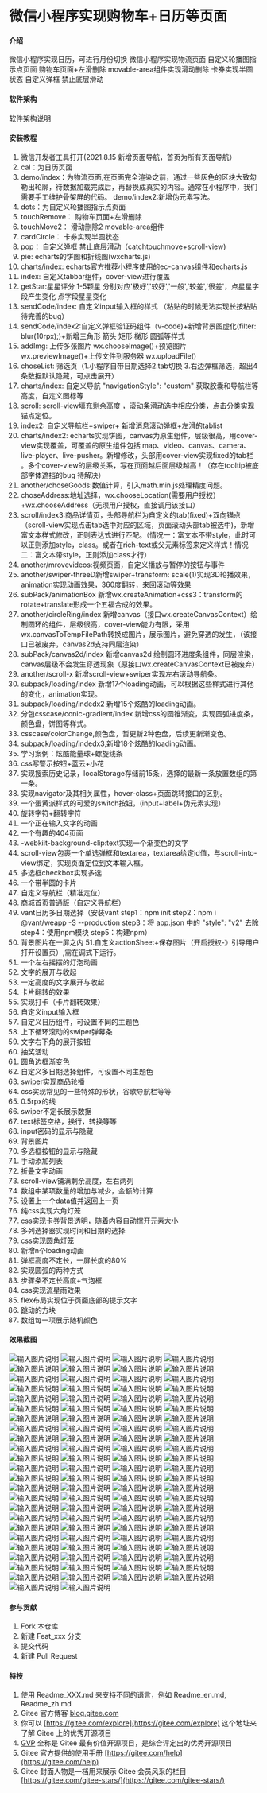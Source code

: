 # 微信小程序实现购物车+日历等页面

#### 介绍
微信小程序实现日历，可进行月份切换
微信小程序实现物流页面
自定义轮播图指示点页面
购物车页面+左滑删除
movable-area组件实现滑动删除
卡券实现半圆状态
自定义弹框 禁止底层滑动

#### 软件架构
软件架构说明


#### 安装教程

1.  微信开发者工具打开(2021.8.15 新增页面导航，首页为所有页面导航）
2.  cal：为日历页面
3.  demo/index：为物流页面,在页面完全渲染之前，通过一些灰色的区块大致勾勒出轮廓，待数据加载完成后，再替换成真实的内容。通常在小程序中，我们需要手工维护骨架屏的代码。
    demo/index2:新增伪元素写法。
4.  dots：为自定义轮播图指示点页面
5.  touchRemove： 购物车页面+左滑删除
6.  touchMove2： 滑动删除2  movable-area组件
7.  cardCircle： 卡券实现半圆状态
8.  pop： 自定义弹框 禁止底层滑动（catchtouchmove+scroll-view)
9.  pie: echarts的饼图和折线图(wxcharts.js)
10. charts/index: echarts官方推荐小程序使用的ec-canvas组件和echarts.js
11. index: 自定义tabbar组件，cover-view进行覆盖
12. getStar:星星评分 1-5颗星 分别对应'极好','较好','一般','较差','很差'，点星星字段产生变化  点字段星星变化
13. sendCode/index: 自定义input输入框的样式 （粘贴的时候无法实现长按粘贴 待完善的bug）
14. sendCode/index2:自定义弹框验证码组件（v-code)+新增背景图虚化(filter: blur(10rpx);)+新增三角形 箭头 矩形 梯形 圆弧等样式
15. addImg: 上传多张图片 wx.chooseImage()+预览图片wx.previewImage()+上传文件到服务器 wx.uploadFile()
16. choseList: 筛选页（1.小程序自带日期选择2.tab切换 3.右边弹框筛选，超出4条数据默认隐藏，可点击展开）
17. charts/index: 自定义导航 "navigationStyle": "custom" 获取胶囊和导航栏等高度，自定义图标等
18. scroll: scroll-view填充剩余高度 ，滚动条滑动选中相应分类，点击分类实现锚点定位。
19. index2: 自定义导航栏+swiper+ 新增消息滚动弹框+左滑的tablist
20. charts/index2: echarts实现饼图，canvas为原生组件，层级很高，用cover-view实现覆盖，可覆盖的原生组件包括 map、video、canvas、camera、live-player、live-pusher。新增修改，头部用cover-view实现fixed的tab栏 。多个cover-view的层级关系，写在页面越后面层级越高！（存在tooltip被底部字体遮挡的bug 待解决）
21. another/choseGoods:数值计算，引入math.min.js处理精度问题。
22. choseAddress:地址选择，wx.chooseLocation(需要用户授权）+wx.chooseAddress（无须用户授权，直接调用该接口）
23. scroll/index3:商品详情页，头部导航栏为自定义的tab(fixed)+双向锚点（scroll-view实现点击tab选中对应的区域，页面滚动头部tab被选中)，新增富文本样式修改，正则表达式进行匹配。（情况一：富文本不带style，此时可以正则添加style，class。或者在rich-text或父元素标签来定义样式！情况二：富文本带style，正则添加class才行）
24. another/mrovevideos:视频页面，自定义播放与暂停的按钮与事件
25. another/swiper-threeD新增swiper+transform: scale(1)实现3D轮播效果，animation实现动画效果，360度翻转，来回滚动等效果
26. subPack/animationBox 新增wx.createAnimation+css3：transform的rotate+translate形成一个五福合成的效果。
27. another/circleRing/index 新增canvas（接口wx.createCanvasContext）绘制圆环的组件，层级很高，cover-view能力有限，采用wx.canvasToTempFilePath转换成图片，展示图片，避免穿透的发生，（该接口已被废弃，canvas2d支持同层渲染）
28. subPack/canvas2d/index 新增canvas2d 绘制圆环进度条组件，同层渲染，canvas层级不会发生穿透现象（原接口wx.createCanvasContext已被废弃）
29. another/scroll-x 新增scroll-view+swiper实现左右滚动导航条。
30. subpack/loading/index 新增17个loading动画，可以根据这些样式进行其他的变化，animation实现。
31. subpack/loading/indedx2 新增15个炫酷的loading动画。
32. 分包csscase/conic-gradient/index 新增css的圆锥渐变，实现圆弧进度条，颜色盘，饼图等样式。
33. csscase/colorChange,颜色盘，暂更新2种色盘，后续更新渐变色。
34. subpack/loading/indedx3,新增18个炫酷的loading动画。
35. 学习案例：炫酷能量球+螺旋线条
36. css写警示按钮+蓝云+小花
37. 实现搜索历史记录，localStorage存储前15条，选择的最新一条放置数组的第一条。
38. 实现navigator及其相关属性，hover-class+页面跳转接口的区别。
39. 一个蛋黄派样式的可爱的switch按钮，(input+label+伪元素实现）
40. 旋转字符+翻转字符
41. 一个正在输入文字的动画
42. 一个有趣的404页面
43. -webkiit-background-clip:text实现一个渐变色的文字
44. scroll-view包裹一个单选弹框和textarea，textarea给定id值，与scroll-into-view绑定，实现页面定位到文本输入框。
45. 多选框checkbox实现多选
46. 一个带半圆的卡片
47. 自定义导航栏（精准定位）
48. 商城首页普通版（自定义导航栏）
49. vant日历多日期选择（安装vant step1：npm init step2：npm i @vant/weapp -S --production step3：将 app.json 中的 "style": "v2" 去除 step4：使用npm模块 
step5：构建npm）
50. 背景图片在一屏之内
51.自定义actionSheet+保存图片（开启授权-》引导用户打开设置页）,需在调式下运行。
52.  一个左右摇摆的灯泡动画
53. 文字的展开与收起
54. 一定高度的文字展开与收起
55. 卡片翻转的效果
56. 实现打卡（卡片翻转效果）
57. 自定义input输入框
58. 自定义日历组件，可设置不同的主题色
59. 上下循环滚动的swiper弹幕条
60. 文字右下角的展开按钮
61. 抽奖活动
62. 圆角边框渐变色
63. 自定义多日期选择组件，可设置不同主题色
64. swiper实现商品轮播
65. css实现常见的一些特殊的形状，谷歌导航栏等等
66. 0.5rpx的线
67. swiper不定长展示数据
68. text标签空格，换行，转换等等
69. input密码的显示与隐藏
70. 背景图片
71. 多选框按钮的显示与隐藏
72. 手动添加列表
73. 折叠文字动画
74. scroll-view铺满剩余高度，左右两列
75. 数组中某项数量的增加与减少，金额的计算
76. 设置上一个data值并返回上一页
77. 纯css实现六角灯笼
78. css实现卡券背景透明，随着内容自动撑开元素大小
79. 多列选择器实现时间和日期的选择
80. css实现圆角灯笼
81. 新增n个loading动画
82. 弹框高度不定长，一屏长度的80%
83. 实现圆弧的两种方式
84. 步骤条不定长高度+气泡框
85. css实现流星雨效果
86. flex布局实现位于页面底部的提示文字
87. 跳动的方块
88. 数组每一项展示随机颜色
#### 效果截图
![输入图片说明](https://images.gitee.com/uploads/images/2021/0815/033934_0a4d1de7_8576727.png "屏幕截图.png")
![输入图片说明](https://images.gitee.com/uploads/images/2021/0609/014902_58a0114f_8576727.png "屏幕截图.png")
![输入图片说明](https://images.gitee.com/uploads/images/2021/0611/134711_a94e772a_8576727.png "屏幕截图.png")
![输入图片说明](https://images.gitee.com/uploads/images/2021/0708/160232_d0a6c802_8576727.png "屏幕截图.png")
![输入图片说明](https://images.gitee.com/uploads/images/2021/0706/094522_d9f4edd2_8576727.png "屏幕截图.png")
![输入图片说明](https://images.gitee.com/uploads/images/2021/0706/133743_364a7e9e_8576727.png "屏幕截图.png")
![输入图片说明](https://images.gitee.com/uploads/images/2021/0622/172244_6fb1820e_8576727.png "屏幕截图.png")
![输入图片说明](https://images.gitee.com/uploads/images/2021/0622/202320_1f0fc980_8576727.png "屏幕截图.png")
![输入图片说明](https://images.gitee.com/uploads/images/2021/0624/011304_db1c1301_8576727.png "屏幕截图.png")
![输入图片说明](https://images.gitee.com/uploads/images/2021/0624/135040_dd3e47de_8576727.png "屏幕截图.png")
![输入图片说明](https://images.gitee.com/uploads/images/2021/0628/024530_4aac3d1a_8576727.png "屏幕截图.png")
![输入图片说明](https://images.gitee.com/uploads/images/2021/0628/172928_2a09dda9_8576727.png "屏幕截图.png")
![输入图片说明](https://images.gitee.com/uploads/images/2021/0630/234347_ab08d7ff_8576727.png "屏幕截图.png")
![输入图片说明](https://images.gitee.com/uploads/images/2021/0701/215113_594682a5_8576727.png "屏幕截图.png")
![输入图片说明](https://images.gitee.com/uploads/images/2021/0702/180223_9717aca8_8576727.png "屏幕截图.png")
![输入图片说明](https://images.gitee.com/uploads/images/2021/0704/174532_8f716965_8576727.png "屏幕截图.png")
![输入图片说明](https://images.gitee.com/uploads/images/2021/0705/003442_3bf4c90a_8576727.png "屏幕截图.png")
![输入图片说明](https://images.gitee.com/uploads/images/2021/0801/234214_094d9427_8576727.png "屏幕截图.png")
![输入图片说明](https://images.gitee.com/uploads/images/2021/0705/195514_8d93c7a2_8576727.png "屏幕截图.png")
![输入图片说明](https://images.gitee.com/uploads/images/2021/0708/144350_35f1473c_8576727.png "屏幕截图.png")
![输入图片说明](https://images.gitee.com/uploads/images/2021/0710/203648_bc744c24_8576727.png "屏幕截图.png")
![输入图片说明](https://images.gitee.com/uploads/images/2021/0731/234212_daa602ea_8576727.png "屏幕截图.png")
![输入图片说明](https://images.gitee.com/uploads/images/2021/0725/001154_b595fe93_8576727.png "屏幕截图.png")
![输入图片说明](https://images.gitee.com/uploads/images/2021/0726/011703_a6b02f93_8576727.png "屏幕截图.png")
![输入图片说明](https://images.gitee.com/uploads/images/2021/0726/144805_f583bdb8_8576727.png "屏幕截图.png")
![输入图片说明](https://images.gitee.com/uploads/images/2021/0726/170500_2159196e_8576727.png "屏幕截图.png")
![输入图片说明](https://images.gitee.com/uploads/images/2021/0808/002806_73c8f2be_8576727.png "屏幕截图.png")
![输入图片说明](https://images.gitee.com/uploads/images/2021/0805/120304_81f75c5f_8576727.png "屏幕截图.png")
![输入图片说明](https://images.gitee.com/uploads/images/2021/0808/183102_ea59811f_8576727.png "屏幕截图.png")
![输入图片说明](https://images.gitee.com/uploads/images/2021/0812/004542_f323df58_8576727.png "屏幕截图.png")
![输入图片说明](https://images.gitee.com/uploads/images/2021/0815/031157_b0c5c5ad_8576727.png "屏幕截图.png")
![输入图片说明](https://images.gitee.com/uploads/images/2021/0818/113837_8bea02e5_8576727.png "屏幕截图.png")
![输入图片说明](https://images.gitee.com/uploads/images/2021/0818/114200_b39c99c4_8576727.png "屏幕截图.png")
![输入图片说明](https://images.gitee.com/uploads/images/2021/0820/000229_2699901d_8576727.png "屏幕截图.png")
![输入图片说明](https://images.gitee.com/uploads/images/2021/0826/160929_902bf951_8576727.png "屏幕截图.png")
![输入图片说明](https://images.gitee.com/uploads/images/2021/0828/205748_8abc177e_8576727.png "屏幕截图.png")
![输入图片说明](https://images.gitee.com/uploads/images/2021/0830/175550_c342295a_8576727.png "屏幕截图.png")
![输入图片说明](https://images.gitee.com/uploads/images/2021/0909/225355_0bc7e7f1_8576727.png "屏幕截图.png")
![输入图片说明](https://images.gitee.com/uploads/images/2021/0911/210337_3310def0_8576727.png "屏幕截图.png")
![输入图片说明](https://images.gitee.com/uploads/images/2021/0912/003809_22dcf91f_8576727.png "屏幕截图.png")
![输入图片说明](https://images.gitee.com/uploads/images/2021/0913/234228_a80b5232_8576727.png "屏幕截图.png")
![输入图片说明](https://images.gitee.com/uploads/images/2021/0922/235247_bec409fb_8576727.png "屏幕截图.png")
![输入图片说明](https://images.gitee.com/uploads/images/2021/0929/000500_d469a29b_8576727.png "屏幕截图.png")
![输入图片说明](https://images.gitee.com/uploads/images/2021/0929/144514_f98d9dfa_8576727.png "屏幕截图.png")
![输入图片说明](https://images.gitee.com/uploads/images/2021/1005/004036_e11034c3_8576727.gif "3.gif")
![输入图片说明](https://images.gitee.com/uploads/images/2021/1005/003351_333fc9ca_8576727.gif "2.gif")
![输入图片说明](https://images.gitee.com/uploads/images/2021/1005/003038_32f73c30_8576727.gif "1.gif")
![输入图片说明](https://images.gitee.com/uploads/images/2021/1005/002616_da70a6d9_8576727.gif "GIF.gif")
![输入图片说明](https://images.gitee.com/uploads/images/2021/1012/222321_b5bf3e44_8576727.gif "GIF3345.gif")
![输入图片说明](https://images.gitee.com/uploads/images/2021/1015/174057_7cbdc2b7_8576727.gif "radio.gif")
![输入图片说明](https://images.gitee.com/uploads/images/2021/1017/234406_e90b242a_8576727.gif "导出.gif")
![输入图片说明](https://images.gitee.com/uploads/images/2021/1025/001059_4a1f6a90_8576727.png "屏幕截图.png")
![输入图片说明](https://images.gitee.com/uploads/images/2021/1026/221355_86e61315_8576727.png "屏幕截图.png")
![输入图片说明](https://images.gitee.com/uploads/images/2021/1029/180110_5a53c09a_8576727.png "屏幕截图.png")
![输入图片说明](https://images.gitee.com/uploads/images/2021/1102/104516_6f6ed9ce_8576727.png "屏幕截图.png")
![输入图片说明](https://images.gitee.com/uploads/images/2021/1102/175157_e2eedfa3_8576727.png "屏幕截图.png")
![输入图片说明](https://images.gitee.com/uploads/images/2021/1107/123530_a8e55a87_8576727.png "屏幕截图.png")
![输入图片说明](https://images.gitee.com/uploads/images/2021/1109/135245_a1043136_8576727.gif "灯泡.gif")
![输入图片说明](https://images.gitee.com/uploads/images/2021/1110/190031_ece1d834_8576727.png "屏幕截图.png")
![输入图片说明](https://images.gitee.com/uploads/images/2021/1111/193011_b672c847_8576727.png "屏幕截图.png")
![输入图片说明](https://images.gitee.com/uploads/images/2021/1112/011030_44abb6b1_8576727.gif "阿萨德.gif")
![输入图片说明](https://images.gitee.com/uploads/images/2021/1114/235332_f44cc0cf_8576727.gif "123123.gif")
![输入图片说明](https://images.gitee.com/uploads/images/2021/1115/191543_05224ce8_8576727.gif "薯条.gif")
![输入图片说明](https://images.gitee.com/uploads/images/2021/1117/001314_c8cd11c0_8576727.png "屏幕截图.png")
![输入图片说明](https://images.gitee.com/uploads/images/2021/1117/204706_2449da10_8576727.gif "弹幕.gif")
![输入图片说明](https://images.gitee.com/uploads/images/2021/1118/005140_c4f66bc1_8576727.gif "扎克.gif")
![输入图片说明](https://images.gitee.com/uploads/images/2021/1118/141402_8d2bc909_8576727.gif "抽奖.gif")
![输入图片说明](https://images.gitee.com/uploads/images/2021/1120/205323_a07eb076_8576727.png "屏幕截图.png")
![输入图片说明](https://images.gitee.com/uploads/images/2021/1122/134217_6561af6b_8576727.png "屏幕截图.png")
![输入图片说明](https://images.gitee.com/uploads/images/2021/1123/000811_3d250d72_8576727.gif "撒旦发.gif")
![输入图片说明](https://images.gitee.com/uploads/images/2021/1123/180409_6ed34605_8576727.png "屏幕截图.png")
![输入图片说明](https://gitee.com/susuhhhhhh/su-sus-picture/raw/master/%E5%B0%8F%E7%A8%8B%E5%BA%8F0.5rpximage.png)
![输入图片说明](https://gitee.com/susuhhhhhh/su-sus-picture/raw/master/%E5%B0%8F%E7%A8%8B%E5%BA%8F/swiper.gif)
![输入图片说明](https://gitee.com/susuhhhhhh/su-sus-picture/raw/master/%E5%B0%8F%E7%A8%8B%E5%BA%8F/image.png)
![输入图片说明](https://gitee.com/susuhhhhhh/su-sus-picture/raw/master/%E5%B0%8F%E7%A8%8B%E5%BA%8F/%E6%A3%89%E9%BA%BB.gif)
![输入图片说明](https://gitee.com/susuhhhhhh/su-sus-picture/raw/master/%E5%B0%8F%E7%A8%8B%E5%BA%8F/%E4%BD%8E%E5%88%86%E5%B1%80.gif)
![输入图片说明](https://gitee.com/susuhhhhhh/su-sus-picture/raw/master/%E5%B0%8F%E7%A8%8B%E5%BA%8F/%E7%88%B1%E4%BB%95%E8%BE%BE.gif)
![输入图片说明](https://gitee.com/susuhhhhhh/su-sus-picture/raw/master/%E5%B0%8F%E7%A8%8B%E5%BA%8F/%E5%88%97%E8%A1%A8.gif)
![输入图片说明](https://gitee.com/susuhhhhhh/su-sus-picture/raw/master/%E5%B0%8F%E7%A8%8B%E5%BA%8F/%E6%8A%98%E5%8F%A0%E6%96%87%E5%AD%97.gif)
![输入图片说明](https://gitee.com/susuhhhhhh/su-sus-picture/raw/master/%E5%B0%8F%E7%A8%8B%E5%BA%8F/sc.gif)
![输入图片说明](https://gitee.com/susuhhhhhh/su-sus-picture/raw/master/%E5%B0%8F%E7%A8%8B%E5%BA%8F/%E9%80%89%E6%8B%A9.gif)
![输入图片说明](https://gitee.com/susuhhhhhh/su-sus-picture/raw/master/%E5%B0%8F%E7%A8%8B%E5%BA%8F/setData.gif)
![输入图片说明](https://gitee.com/susuhhhhhh/su-sus-picture/raw/master/%E5%B0%8F%E7%A8%8B%E5%BA%8F/%E7%81%AF%E7%AC%BC.gif)
![输入图片说明](https://gitee.com/susuhhhhhh/su-sus-picture/raw/master/%E5%8D%A1%E7%89%87.png)
![输入图片说明](https://gitee.com/susuhhhhhh/su-sus-picture/raw/master/%E5%B0%8F%E7%A8%8B%E5%BA%8F/time.gif)
![输入图片说明](https://gitee.com/susuhhhhhh/su-sus-picture/raw/master/%E5%B0%8F%E7%A8%8B%E5%BA%8F/%E5%9C%86%E8%A7%92%E7%81%AF%E7%AC%BC.gif)
![输入图片说明](https://gitee.com/susuhhhhhh/su-sus-picture/raw/master/%E5%B0%8F%E7%A8%8B%E5%BA%8F/loading.gif)
![输入图片说明](https://gitee.com/susuhhhhhh/su-sus-picture/raw/master/%E5%B0%8F%E7%A8%8B%E5%BA%8F/pop.png)
![输入图片说明](https://gitee.com/susuhhhhhh/su-sus-picture/raw/master/%E5%B0%8F%E7%A8%8B%E5%BA%8F/%E5%9C%86%E5%BC%A7.png)
![输入图片说明](https://gitee.com/susuhhhhhh/su-sus-picture/raw/master/%E5%B0%8F%E7%A8%8B%E5%BA%8F/steps.png)
![输入图片说明](https://gitee.com/susuhhhhhh/su-sus-picture/raw/master/%E5%B0%8F%E7%A8%8B%E5%BA%8F/%E6%B5%81%E6%98%9F%E9%9B%A8.gif)
![输入图片说明](https://gitee.com/susuhhhhhh/su-sus-picture/raw/master/%E5%B0%8F%E7%A8%8B%E5%BA%8F/%E5%BA%95%E9%83%A8%E6%96%87%E5%AD%97.png)
![输入图片说明](https://gitee.com/susuhhhhhh/su-sus-picture/raw/master/%E5%B0%8F%E7%A8%8B%E5%BA%8F/jumpCubd.gif)
![输入图片说明](https://gitee.com/susuhhhhhh/su-sus-picture/raw/master/%E5%B0%8F%E7%A8%8B%E5%BA%8F/labelColor.png)
#### 参与贡献

1.  Fork 本仓库
2.  新建 Feat_xxx 分支
3.  提交代码
4.  新建 Pull Request


#### 特技

1.  使用 Readme\_XXX.md 来支持不同的语言，例如 Readme\_en.md, Readme\_zh.md
2.  Gitee 官方博客 [blog.gitee.com](https://blog.gitee.com)
3.  你可以 [https://gitee.com/explore](https://gitee.com/explore) 这个地址来了解 Gitee 上的优秀开源项目
4.  [GVP](https://gitee.com/gvp) 全称是 Gitee 最有价值开源项目，是综合评定出的优秀开源项目
5.  Gitee 官方提供的使用手册 [https://gitee.com/help](https://gitee.com/help)
6.  Gitee 封面人物是一档用来展示 Gitee 会员风采的栏目 [https://gitee.com/gitee-stars/](https://gitee.com/gitee-stars/)
